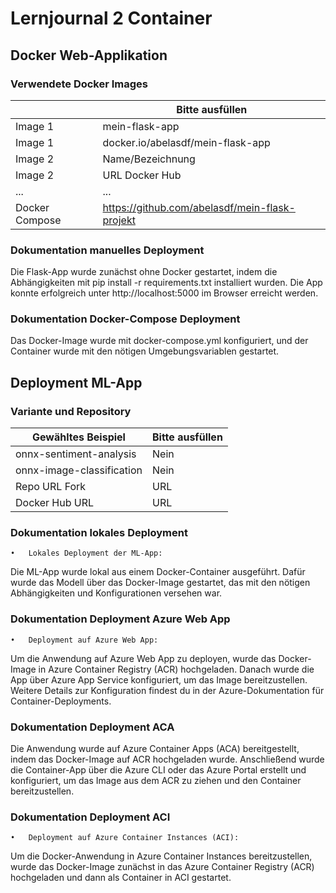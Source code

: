﻿# Lernjournal 2 Container

## Docker Web-Applikation

### Verwendete Docker Images

| | Bitte ausfüllen |
| -------- | ------- |
| Image 1 | mein-flask-app |
| Image 1 | docker.io/abelasdf/mein-flask-app |
| Image 2 | Name/Bezeichnung |
| Image 2 | URL Docker Hub |
| ... | ... |
| Docker Compose | https://github.com/abelasdf/mein-flask-projekt|

### Dokumentation manuelles Deployment

Die Flask-App wurde zunächst ohne Docker gestartet, indem die Abhängigkeiten mit pip install -r requirements.txt installiert wurden. Die App konnte erfolgreich unter http://localhost:5000 im Browser erreicht werden.

### Dokumentation Docker-Compose Deployment

Das Docker-Image wurde mit docker-compose.yml konfiguriert, und der Container wurde mit den nötigen Umgebungsvariablen gestartet.

## Deployment ML-App

### Variante und Repository

| Gewähltes Beispiel | Bitte ausfüllen |
| -------- | ------- |
| onnx-sentiment-analysis | Nein |
| onnx-image-classification | Nein |
| Repo URL Fork | URL |
| Docker Hub URL | URL |

### Dokumentation lokales Deployment

	•	Lokales Deployment der ML-App:
Die ML-App wurde lokal aus einem Docker-Container ausgeführt. Dafür wurde das Modell über das Docker-Image gestartet, das mit den nötigen Abhängigkeiten und Konfigurationen versehen war.

### Dokumentation Deployment Azure Web App

	•	Deployment auf Azure Web App:
Um die Anwendung auf Azure Web App zu deployen, wurde das Docker-Image in Azure Container Registry (ACR) hochgeladen. Danach wurde die App über Azure App Service konfiguriert, um das Image bereitzustellen. Weitere Details zur Konfiguration findest du in der Azure-Dokumentation für Container-Deployments.


### Dokumentation Deployment ACA

Die Anwendung wurde auf Azure Container Apps (ACA) bereitgestellt, indem das Docker-Image auf ACR hochgeladen wurde. Anschließend wurde die Container-App über die Azure CLI oder das Azure Portal erstellt und konfiguriert, um das Image aus dem ACR zu ziehen und den Container bereitzustellen.

### Dokumentation Deployment ACI

	•	Deployment auf Azure Container Instances (ACI):
Um die Docker-Anwendung in Azure Container Instances bereitzustellen, wurde das Docker-Image zunächst in das Azure Container Registry (ACR) hochgeladen und dann als Container in ACI gestartet.
